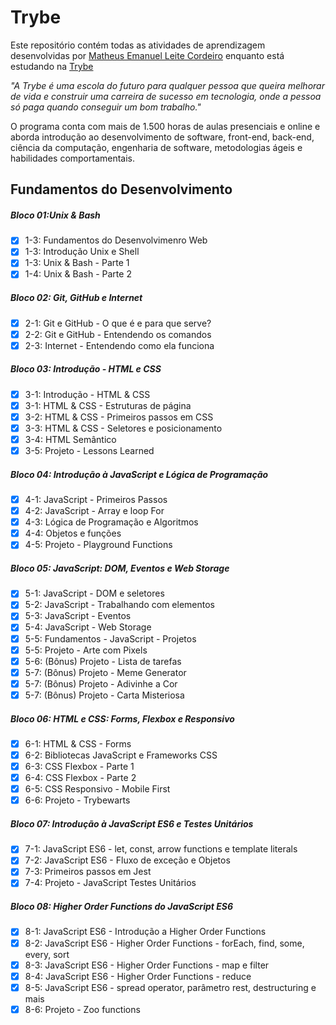 # Trybe

 Este repositório contém todas as atividades de aprendizagem desenvolvidas por [Matheus Emanuel Leite Cordeiro](https://www.linkedin.com/in/matheus-emanuel-1a77b1221/) enquanto está estudando na [Trybe](https://www.betrybe.com/) 

_"A Trybe é uma escola do futuro para qualquer pessoa que queira melhorar de vida e construir uma carreira de sucesso em tecnologia, onde a pessoa só paga quando conseguir um bom trabalho."_

O programa conta com mais de 1.500 horas de aulas presenciais e online e aborda introdução ao desenvolvimento de software, front-end, back-end, ciência da computação, engenharia de software, metodologias ágeis e habilidades comportamentais.

## Fundamentos do Desenvolvimento 
##### Bloco 01:Unix & Bash
- [X] 1-3: Fundamentos do Desenvolvimenro Web
- [X] 1-3: Introdução Unix e Shell
- [X] 1-3: Unix & Bash - Parte 1
- [X] 1-4: Unix & Bash - Parte 2
##### Bloco 02: Git, GitHub e Internet 
- [X] 2-1: Git e GitHub - O que é e para que serve?
- [X] 2-2: Git e GitHub - Entendendo os comandos
- [X] 2-3: Internet - Entendendo como ela funciona
##### Bloco 03: Introdução - HTML e CSS 
- [X] 3-1: Introdução - HTML & CSS 
- [X] 3-1: HTML & CSS - Estruturas de página
- [X] 3-2: HTML & CSS - Primeiros passos em CSS
- [X] 3-3: HTML & CSS - Seletores e posicionamento
- [X] 3-4: HTML Semântico
- [X] 3-5: Projeto - Lessons Learned
##### Bloco 04: Introdução à JavaScript e Lógica de Programação
- [X] 4-1: JavaScript - Primeiros Passos
- [X] 4-2: JavaScript - Array e loop For
- [x] 4-3:  Lógica de Programação e Algoritmos
- [x] 4-4:  Objetos e funções
- [x] 4-5: Projeto - Playground Functions
##### Bloco 05: JavaScript: DOM, Eventos e Web Storage
- [X] 5-1: JavaScript - DOM e seletores
- [X] 5-2: JavaScript - Trabalhando com elementos
- [x] 5-3:  JavaScript - Eventos
- [x] 5-4: JavaScript - Web Storage
- [X] 5-5: Fundamentos - JavaScript - Projetos
- [X] 5-5: Projeto - Arte com Pixels
- [X] 5-6: (Bônus) Projeto - Lista de tarefas
- [X] 5-7: (Bônus) Projeto - Meme Generator
- [X] 5-7: (Bônus) Projeto - Adivinhe a Cor
- [X] 5-7: (Bônus) Projeto - Carta Misteriosa
##### Bloco 06: HTML e CSS: Forms, Flexbox e Responsivo
- [X] 6-1: HTML & CSS - Forms
- [X] 6-2: Bibliotecas JavaScript e Frameworks CSS
- [X] 6-3: CSS Flexbox - Parte 1
- [X] 6-4: CSS Flexbox - Parte 2
- [X] 6-5: CSS Responsivo - Mobile First
- [X] 6-6: Projeto - Trybewarts
##### Bloco 07: Introdução à JavaScript ES6 e Testes Unitários
- [X] 7-1: JavaScript ES6 - let, const, arrow functions e template literals
- [X] 7-2: JavaScript ES6 - Fluxo de exceção e Objetos
- [X] 7-3: Primeiros passos em Jest
- [X] 7-4: Projeto - JavaScript Testes Unitários
##### Bloco 08: Higher Order Functions do JavaScript ES6
- [X] 8-1: JavaScript ES6 - Introdução a Higher Order Functions
- [X] 8-2: JavaScript ES6 - Higher Order Functions - forEach, find, some, every, sort
- [X] 8-3: JavaScript ES6 - Higher Order Functions - map e filter
- [X] 8-4: JavaScript ES6 - Higher Order Functions - reduce
- [X] 8-5: JavaScript ES6 - spread operator, parâmetro rest, destructuring e mais
- [X] 8-6: Projeto - Zoo functions
